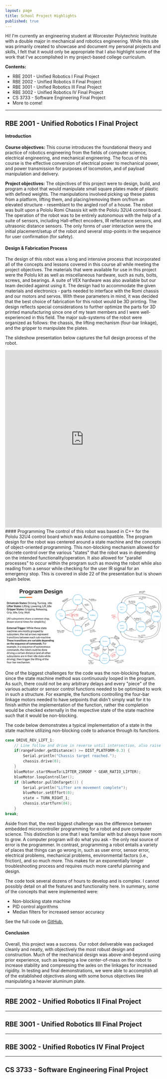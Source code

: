 ```yaml
---
layout: page
title: School Project Highlights
published: true
---
```


Hi! I'm currently an engineering student at Worcester Polytechnic Institute with a double major in mechanical and robotics engineering. While this site was primarily created to showcase and document my personal projects and skills, I felt that it would only be appropriate that I also highlight some of the work that I've accomplished in my project-based college curriculum.

**Contents:**
- RBE 2001 - Unified Robotics I Final Project
- RBE 2002 - Unified Robotics II Final Project
- RBE 3001 - Unified Robotics III Final Project
- RBE 3002 - Unified Robotics IV Final Project
- CS 3733 - Software Engineering Final Project
- More to come!

----
## RBE 2001 - Unified Robotics I Final Project
#### Introduction
**Course objectives:**
This course introduces the foundational theory and practice of robotics engineering from the fields of computer science, electrical engineering, and mechanical engineering. The focus of this course is the effective conversion of electrical power to mechanical power, and power transmission for purposes of locomotion, and of payload manipulation and delivery. 

**Project objectives:**
The objectives of this project were to design, build, and program a robot that would manipulate small square plates made of plastic with defined weights. The manipulations involved picking up these plates from a platform, lifting them, and placing/removing them on/from an elevated structure - resemblant to the angled roof of a house. The robot was built upon a Pololu Romi Chassis kit with the Pololu 32U4 control board. The operation of the robot was to be entirely autonomous with the help of a suite of sensors, including Hall-effect encoders, IR reflectance sensors, and ultrasonic distance sensors. The only forms of user interaction were the initial placement/setup of the robot and several stop-points in the sequence for user confirmation (for safety).

#### Design & Fabrication Process
The design of this robot was a long and intensive process that incorporated all of the concepts and lessons covered in this course all while meeting the project objectives. The materials that were available for use in this project were the Pololu kit as well as miscellaneous hardware, such as nuts, bolts, screws, and bearings. A suite of VEX hardware was also available but our team decided against using it. The design had to accommodate the given materials and electronics - parts needed to interface with the Romi chassis and our motors and servos. With these parameters in mind, it was decided that the best choice of fabrication for this robot would be 3D printing. The design reflects special considerations to further optimize the parts for 3D printed manufacturing since one of my team members and I were well-experienced in this field. The major sub-systems of the robot were organized as follows: the chassis, the lifting mechanism (four-bar linkage), and the gripper to manipulate the plates.

The slideshow presentation below captures the full design process of the robot.
<style>
.responsive-wrap iframe{ max-width: 100%; }
</style>
<div class="responsive-wrap">
<iframe src="https://docs.google.com/presentation/d/e/2PACX-1vTuqkrqgHnaUKPj7Nj8om_M2t6Hrm84zkQjdVVGm78jK8rpApAu7_MXZTGLBWM-ysl-mORRF79EXyAl/embed?start=true&loop=true&delayms=5000" frameborder="0" width="960" height="569" allowfullscreen="true" mozallowfullscreen="true" webkitallowfullscreen="true"></iframe>
<div>

<div markdown="1">
#### Programming
The control of this robot was based in C++ for the Pololu 32U4 control board which was Arduino compatible. The program design for the robot was centered around a state machine and the concepts of object-oriented programming. This non-blocking mechanism allowed for discrete control over the various "states" that the robot was in depending on the intended functionality/operation. It also allowed for "parallel processes" to occur within the program such as moving the robot while also reading from a sensor while checking for the user IR signal for an emergency stop. This is covered in slide 22 of the presentation but is shown again below.

![Program Design](/images/School/RBE2001/prog-design.png "The program design for this project")

One of the biggest challenges for the code was the non-blocking feature, since the state machine method was continuously looped in the program. As such, there could not be any arbitrary delays and every "piece" of the various actuator or sensor control functions needed to be optimized to work in such a structure. For example, the functions controlling the four-bar linkage motors needed to have setpoints that didn't simply wait for it to finish *within* the implementation of the function, rather the completion would be checked externally in the respective state of the state machine such that it would be non-blocking.

The code below demonstrates a typical implementation of a state in the state machine utilizing non-blocking code to advance through its functions.
```cpp
case DRIVE_REV_LIFT_1:
    // Line follow and drive in reverse until intersection, also raise arm to 25 deg roof height
    if(rangeFinder.getDistance() >= DIST_PLATFORM-0.3) {
        Serial.println("Chassis target reached.");
        chassis.drive(0);
    }
    blueMotor.startMoveTo(LIFTER_25ROOF * GEAR_RATIO_LIFTER);
    blueMotor.loopController();
    if (blueMotor.pullOnTarget()) {
        Serial.println("Lifter arm movement complete");
        blueMotor.setEffort(0);
        state = TURN_RIGHT_1;
        chassis.startTurn(84);
    }
break;
```

Aside from that, the next biggest challenge was the difference between embedded microcontroller programming for a robot and pure computer science. This distinction is one that I was familiar with but always have room to grow. A computer program will do what you ask - the only real source of error is the programmer. In contrast, programming a robot entails a variety of places that things can go wrong in, such as user error, sensor error, electrical problems, mechanical problems, environmental factors (i.e., friction), and so much more. This makes for an exponentially longer troubleshooting process and requires much more careful planning and design.

The code took several dozens of hours to develop and is complex. I cannot possibly detail on all the features and functionality here. In summary, some of the concepts that were implemented were:
* Non-blocking state machine
* PID control algorithms
* Median filters for increased sensor accuracy

See the full code on [GitHub.](https://github.com/bshin100/RBE2001_Final_Code)

#### Conclusion
Overall, this project was a success. Our robot deliverable was packaged cleanly and neatly, with objectively the most robust design and construction. Much of the mechanical design was above-and-beyond using prior experience, such as keeping a low center-of-mass on the robot to increase stability and compressing the axles on the linkages for increased rigidity. In testing and final demonstrations, we were able to accomplish all of the established objectives along with some bonus objectives like manipulating a heavier aluminum plate.

----
## RBE 2002 - Unified Robotics II Final Project

----
## RBE 3001 - Unified Robotics III Final Project

----
## RBE 3002 - Unified Robotics IV Final Project

----
## CS 3733 - Software Engineering Final Project
  
</div>
